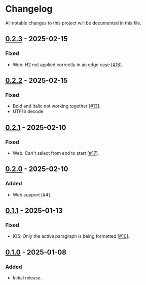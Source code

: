# Changelog

All notable changes to this project will be documented in this file.

## [0.2.3] - 2025-02-15

### Fixed

-   Web: H2 not applied correctly in an edge case [[#18](https://github.com/s77rt/react-native-markdown/issues/18)].

## [0.2.2] - 2025-02-15

### Fixed

-   Bold and Italic not working together [[#13](https://github.com/s77rt/react-native-markdown/issues/13)].
-   UTF16 decode

## [0.2.1] - 2025-02-10

### Fixed

-   Web: Can't select from end to start [[#17](https://github.com/s77rt/react-native-markdown/issues/17)].

## [0.2.0] - 2025-02-10

### Added

-   Web support [#4].

## [0.1.1] - 2025-01-13

### Fixed

-   iOS: Only the active paragraph is being formatted [[#10](https://github.com/s77rt/react-native-markdown/issues/10)].

## [0.1.0] - 2025-01-08

### Added

-   Initial release.

[0.2.3]: https://github.com/s77rt/react-native-markdown/compare/v0.2.2...v0.2.3
[0.2.2]: https://github.com/s77rt/react-native-markdown/compare/v0.2.1...v0.2.2
[0.2.1]: https://github.com/s77rt/react-native-markdown/compare/v0.2.0...v0.2.1
[0.2.0]: https://github.com/s77rt/react-native-markdown/compare/v0.1.1...v0.2.0
[0.1.1]: https://github.com/s77rt/react-native-markdown/compare/v0.1.0...v0.1.1
[0.1.0]: https://github.com/s77rt/react-native-markdown/releases/tag/v0.1.0
